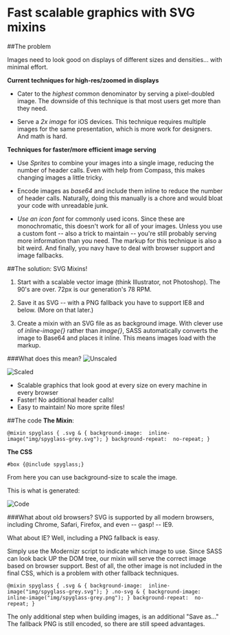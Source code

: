 Fast scalable graphics with SVG mixins
==========

##The problem

Images need to look good on displays of different sizes and densities... with minimal effort.

__Current techniques for high-res/zoomed in displays__ 

- Cater to the *highest* common denominator by serving a pixel-doubled image. The downside of this technique is that most users get more than they need.  

- Serve a *2x image* for iOS devices. This technique requires multiple images for the same presentation, which is more work for designers. And math is hard.


__Techniques for faster/more efficient image serving__

- Use *Sprites* to combine your images into a single image, reducing the number of header calls. Even with help from Compass, this makes changing images a little tricky.

- Encode images as *base64* and include them inline to reduce the number of header calls. Naturally, doing this manually is a chore and would bloat your code with unreadable junk. 

- *Use an icon font* for commonly used icons. Since these are monochromatic, this doesn't work for all of your images. Unless you use a custom font -- also a trick to maintain -- you're still probably serving more information than you need. The markup for this technique is also a bit weird. And finally, you navy have to deal with browser support and image fallbacks.

##The solution: SVG Mixins! 

1. Start with a scalable vector image (think Illustrator, not Photoshop). The 90's are over. 72px is our generation's 78 RPM.

2. Save it as SVG -- with a PNG fallback you have to support IE8 and below. (More on that later.)

3. Create a mixin with an SVG file as as background image. With clever use of *inline-image{}* rather than *image{}*, SASS automatically converts the image to Base64 and places it inline. This means images load with the markup. 


###What does this mean?
![Unscaled](http://cl.ly/image/113o1c2c2y28/Screen%20Shot%202012-11-17%20at%201.57.34%20PM.png)

![Scaled](http://cl.ly/image/1J1t420k1i0j/Screen%20Shot%202012-11-17%20at%201.58.02%20PM.png)


- Scalable graphics that look good at every size on every machine in every browser
- Faster! No additional header calls!
- Easy to maintain! No more sprite files!


##The code
__The Mixin__:

``@mixin spyglass {
 .svg & {
    background-image:  inline-image("img/spyglass-grey.svg");
 }
 background-repeat:  no-repeat;
}``

__The CSS__

``#box {@include spyglass;}``

From here you can use background-size to scale the image. 

This is what is generated:

![Code](http://cl.ly/image/2b3v3x0c2q3j/Screen%20Shot%202012-11-17%20at%202.01.51%20PM.png)

###What about old browsers?
SVG is supported by all modern browsers, including Chrome, Safari, Firefox, and even -- gasp! -- IE9. 

What about IE? Well, including a PNG fallback is easy. 

Simply use the Modernizr script to indicate which image to use. Since SASS can look back UP the DOM tree, our mixin will serve the correct image based on browser support. Best of all, the other image is not included in the final CSS, which is a problem with other fallback techniques.

``@mixin spyglass {
 .svg & {
    background-image:  inline-image("img/spyglass-grey.svg");
 }
 .no-svg & {
    background-image: inline-image("img/spyglass-grey.png");
 }
 background-repeat:  no-repeat;
}
``

The only additional step when building images, is an additional "Save as..." The fallback PNG is still encoded, so there are still speed advantages.




